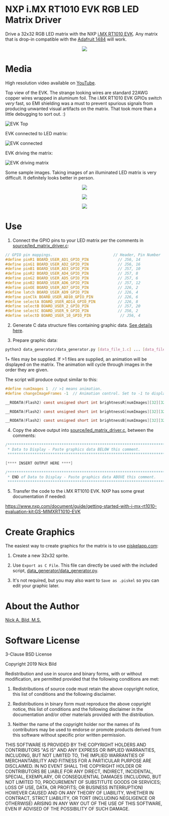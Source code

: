 # NXP i.MX RT1010 EVK RGB LED Matrix Driver

Drive a 32x32 RGB LED matrix with the NXP [i.MX RT1010 EVK](http://nxp.com/imxrt1010evk).  Any matrix that is drop-in compatible with the [Adafruit 1484](https://www.adafruit.com/product/1484) will work.

<p align="center">
<img src="https://raw.githubusercontent.com/nickbild/nxp_led_matrix_driver/master/media/matrix.gif">
</p>

# Media

High resolution video available on [YouTube](https://www.youtube.com/watch?v=qah41zP-ang).

Top view of the EVK.  The strange looking wires are standard 22AWG copper wires wrapped in aluminum foil.  The i.MX RT1010 EVK GPIOs switch *very* fast, so EMI shielding was a must to prevent spurious signals from producing unwanted visual artifacts on the matrix.  That took more than a little debugging to sort out.  :)

![EVK Top](https://github.com/nickbild/nxp_led_matrix_driver/raw/master/media/mimxrt1010-evk_top_sm.jpg)

EVK connected to LED matrix:

![EVK connected](https://github.com/nickbild/nxp_led_matrix_driver/raw/master/media/mimxrt1010-evk_connected_sm.jpg)

EVK driving the matrix:

![EVK driving matrix](https://github.com/nickbild/nxp_led_matrix_driver/raw/master/media/nxp_matrix_sm.jpg)

Some sample images.  Taking images of an illuminated LED matrix is very difficult.  It definitely looks better in person.

<p align="center">
<img src="https://github.com/nickbild/nxp_led_matrix_driver/raw/master/media/mona_lisa_sm.jpg">
</p>

<p align="center">
<img src="https://github.com/nickbild/nxp_led_matrix_driver/raw/master/media/mario_sm.jpg">
</p>

<p align="center">
<img src="https://github.com/nickbild/nxp_led_matrix_driver/raw/master/media/hackster_sm.jpg">
</p>

# Use

1. Connect the GPIO pins to your LED matrix per the comments in [source/led_matrix_driver.c](https://github.com/nickbild/nxp_led_matrix_driver/blob/master/source/led_matrix_driver.c):

```c
// GPIO pin mappings.							// Header, Pin Number
#define pinR1 BOARD_USER_AD1_GPIO_PIN			  // J56, 14
#define pinG1 BOARD_USER_AD2_GPIO_PIN			  // J56, 16
#define pinB1 BOARD_USER_AD3_GPIO_PIN			  // J57, 10
#define pinR2 BOARD_USER_AD4_GPIO_PIN			  // J57, 8
#define pinG2 BOARD_USER_AD5_GPIO_PIN			  // J57, 6
#define pinB2 BOARD_USER_AD6_GPIO_PIN			  // J57, 12
#define pinOE BOARD_USER_AD7_GPIO_PIN			  // J26, 2
#define latch BOARD_USER_AD9_GPIO_PIN			  // J26, 4
#define pinClk BOARD_USER_AD10_GPIO_PIN			  // J26, 6
#define selectA BOARD_USER_AD14_GPIO_PIN		  // J26, 8
#define selectB BOARD_USER_2_GPIO_PIN			  // J57, 20
#define selectC BOARD_USER_9_GPIO_PIN			  // J56, 2
#define selectD BOARD_USER_10_GPIO_PIN			   // J56, 4
```

2. Generate C data structure files containing graphic data.  [See details here](#create-graphics).

3. Prepare graphic data:

```bash
python3 data_generator/data_generator.py [data_file_1.c] ... [data_file_N.c]
```

1+ files may be supplied.  If >1 files are supplied, an animation will be displayed on the matrix.  The animation will cycle through images in the order they are given.

The script will produce output similar to this:

```c
#define numImages 1  // >1 means animation.
#define changeImageFrames -1  // Animation control. Set to -1 to display a single image.  Larger number == longer delay between image changes.

__RODATA(Flash2) const unsigned short int brightnessR[numImages][32][32] = {{{0, 0, 0, 0, 0, 0, 0, 0, 0, 0, 0, 0, 0, 0, 0, 0, 0, 0, 0, 0, 0, 0, 0, 0, 0, 0, 0, 0, 0, 0, 0, 0}, {23, 23, 23, 0, 0, 0, 0, 0, 0, 23, 23, 12, 12, 0, 0, 0, 0, 0, 0, 0, 6, 6, 14, 14, 14, 14, 14, 14, 14, 0, 0, 0}, {23, 23, 23, 23, 0, 0, 0, 0, 0, 23, 23, 12, 12, 0, 0, 0, 0, 0, 0, 0, 6, 6, 14, 14, 14, 14, 14, 14, 14, 14, 0, 0}, {23, 23, 23, 23, 23, 0, 0, 0, 0, 23, 23, 12, 12, 0, 0, 0, 0, 0, 0, 0, 6, 6, 14, 14, 14, 14, 14, 14, 14, 14, 14, 0}, {23, 23, 23, 23, 23, 23, 0, 0, 0, 23, 23, 12, 12, 0, 0, 0, 0, 0, 0, 0, 6, 6, 14, 0, 0, 0, 0, 0, 14, 14, 14, 14}, {23, 23, 23, 23, 23, 23, 23, 0, 0, 23, 23, 12, 12, 12, 0, 0, 0, 0, 0, 6, 6, 6, 14, 0, 0, 0, 0, 0, 14, 14, 14, 14}, {23, 23, 23, 0, 23, 23, 23, 23, 0, 23, 23, 23, 23, 12, 12, 0, 0, 0, 6, 6, 14, 14, 14, 0, 0, 0, 0, 0, 14, 14, 14, 14}, {23, 23, 23, 0, 0, 23, 23, 23, 23, 23, 23, 23, 23, 12, 12, 0, 0, 0, 6, 6, 14, 14, 14, 14, 14, 14, 14, 14, 14, 14, 14, 0}, {23, 23, 23, 0, 0, 0, 23, 23, 23, 23, 23, 23, 12, 12, 0, 0, 0, 0, 0, 6, 6, 14, 14, 14, 14, 14, 14, 14, 14, 14, 0, 0}, {23, 23, 23, 0, 0, 0, 0, 23, 23, 23, 23, 12, 12, 12, 0, 0, 0, 0, 0, 6, 6, 6, 14, 14, 14, 14, 14, 14, 14, 0, 0, 0}, {23, 23, 23, 0, 0, 0, 0, 0, 23, 23, 23, 12, 12, 0, 0, 0, 0, 0, 0, 0, 6, 6, 14, 0, 0, 0, 0, 0, 0, 0, 0, 0}, {23, 23, 23, 0, 0, 0, 0, 0, 0, 23, 23, 12, 12, 0, 0, 0, 0, 0, 0, 0, 6, 6, 14, 0, 0, 0, 0, 0, 0, 0, 0, 0}, {23, 23, 23, 0, 0, 0, 0, 0, 0, 23, 23, 12, 12, 0, 0, 0, 0, 0, 0, 0, 6, 6, 14, 0, 0, 0, 0, 0, 0, 0, 0, 0}, {0, 0, 0, 0, 0, 0, 0, 0, 0, 0, 0, 0, 0, 0, 0, 0, 0, 0, 0, 0, 0, 0, 0, 0, 0, 0, 0, 0, 0, 0, 0, 0}, {0, 0, 0, 0, 0, 0, 0, 0, 0, 0, 0, 0, 0, 0, 0, 0, 0, 0, 0, 0, 0, 0, 0, 0, 0, 0, 0, 0, 0, 0, 0, 0}, {0, 0, 0, 0, 0, 0, 0, 0, 40, 0, 0, 0, 0, 0, 0, 0, 0, 0, 0, 0, 0, 0, 0, 0, 0, 0, 0, 0, 0, 0, 0, 0}, {0, 0, 0, 0, 0, 0, 0, 0, 40, 0, 0, 0, 0, 0, 0, 0, 0, 0, 0, 0, 0, 0, 0, 0, 0, 0, 0, 0, 0, 0, 0, 0}, {0, 0, 0, 0, 0, 0, 0, 0, 40, 0, 0, 0, 0, 0, 0, 0, 0, 0, 0, 0, 0, 0, 0, 0, 0, 0, 0, 0, 0, 0, 0, 0}, {0, 0, 0, 0, 0, 0, 0, 0, 40, 0, 0, 0, 0, 0, 0, 0, 0, 0, 0, 0, 0, 0, 0, 0, 0, 0, 0, 0, 0, 0, 0, 0}, {0, 0, 0, 0, 0, 0, 0, 0, 40, 0, 0, 0, 0, 0, 0, 0, 0, 0, 0, 0, 0, 0, 0, 0, 0, 0, 0, 0, 0, 0, 0, 0}, {0, 0, 0, 0, 0, 0, 0, 0, 40, 0, 0, 0, 0, 0, 0, 0, 0, 0, 0, 0, 0, 0, 0, 0, 0, 0, 0, 0, 0, 0, 0, 0}, {0, 0, 0, 0, 0, 0, 0, 0, 40, 40, 40, 40, 0, 0, 0, 0, 0, 0, 0, 0, 0, 0, 0, 0, 0, 0, 0, 0, 0, 0, 0, 0}, {0, 0, 0, 0, 0, 0, 0, 0, 0, 0, 0, 0, 0, 0, 0, 0, 0, 0, 0, 0, 0, 0, 0, 0, 0, 0, 0, 0, 0, 0, 0, 0}, {0, 0, 0, 0, 0, 0, 0, 0, 0, 0, 0, 0, 0, 0, 0, 0, 0, 0, 0, 0, 0, 0, 0, 0, 0, 0, 0, 0, 0, 0, 0, 0}, {36, 0, 0, 0, 0, 0, 36, 0, 0, 36, 36, 0, 0, 36, 36, 36, 36, 36, 0, 36, 36, 0, 0, 0, 36, 0, 36, 0, 0, 0, 36, 0}, {36, 36, 0, 0, 0, 36, 36, 0, 36, 0, 0, 36, 0, 0, 0, 36, 0, 0, 0, 36, 0, 36, 0, 0, 36, 0, 0, 36, 0, 36, 0, 0}, {36, 0, 36, 0, 36, 0, 36, 0, 36, 0, 0, 36, 0, 0, 0, 36, 0, 0, 0, 36, 0, 0, 36, 0, 36, 0, 0, 0, 36, 0, 0, 0}, {36, 0, 0, 36, 0, 0, 36, 0, 36, 36, 36, 36, 0, 0, 0, 36, 0, 0, 0, 36, 0, 36, 0, 0, 36, 0, 0, 0, 36, 0, 0, 0}, {36, 0, 0, 0, 0, 0, 36, 0, 36, 0, 0, 36, 0, 0, 0, 36, 0, 0, 0, 36, 36, 0, 0, 0, 36, 0, 0, 0, 36, 0, 0, 0}, {36, 0, 0, 0, 0, 0, 36, 0, 36, 0, 0, 36, 0, 0, 0, 36, 0, 0, 0, 36, 0, 36, 0, 0, 36, 0, 0, 36, 0, 36, 0, 0}, {36, 0, 0, 0, 0, 0, 36, 0, 36, 0, 0, 36, 0, 0, 0, 36, 0, 0, 0, 36, 0, 0, 36, 0, 36, 0, 36, 0, 0, 0, 36, 0}, {0, 0, 0, 0, 0, 0, 0, 0, 0, 0, 0, 0, 0, 0, 0, 0, 0, 0, 0, 0, 0, 0, 0, 0, 0, 0, 0, 0, 0, 0, 0, 0}}};

__RODATA(Flash2) const unsigned short int brightnessG[numImages][32][32] = {{{0, 0, 0, 0, 0, 0, 0, 0, 0, 0, 0, 0, 0, 0, 0, 0, 0, 0, 0, 0, 0, 0, 0, 0, 0, 0, 0, 0, 0, 0, 0, 0}, {11, 11, 11, 0, 0, 0, 0, 0, 0, 11, 11, 7, 7, 11, 0, 0, 0, 0, 0, 11, 7, 7, 19, 19, 19, 19, 19, 19, 19, 0, 0, 0}, {11, 11, 11, 11, 0, 0, 0, 0, 0, 11, 11, 7, 7, 11, 0, 0, 0, 0, 0, 11, 7, 7, 19, 19, 19, 19, 19, 19, 19, 19, 0, 0}, {11, 11, 11, 11, 11, 0, 0, 0, 0, 11, 11, 7, 7, 11, 11, 0, 0, 0, 11, 11, 7, 7, 19, 19, 19, 19, 19, 19, 19, 19, 19, 0}, {11, 11, 11, 11, 11, 11, 0, 0, 0, 11, 11, 7, 7, 11, 11, 11, 0, 11, 11, 11, 7, 7, 19, 0, 0, 0, 0, 0, 19, 19, 19, 19}, {11, 11, 11, 11, 11, 11, 11, 0, 0, 11, 11, 7, 7, 7, 11, 11, 11, 11, 11, 7, 7, 7, 19, 0, 0, 0, 0, 0, 19, 19, 19, 19}, {11, 11, 11, 0, 11, 11, 11, 11, 0, 11, 11, 11, 11, 7, 7, 11, 11, 11, 7, 7, 19, 19, 19, 0, 0, 0, 0, 0, 19, 19, 19, 19}, {11, 11, 11, 0, 0, 11, 11, 11, 11, 11, 11, 11, 11, 7, 7, 11, 11, 11, 7, 7, 19, 19, 19, 19, 19, 19, 19, 19, 19, 19, 19, 0}, {11, 11, 11, 0, 0, 0, 11, 11, 11, 11, 11, 11, 7, 7, 11, 11, 11, 11, 11, 7, 7, 19, 19, 19, 19, 19, 19, 19, 19, 19, 0, 0}, {11, 11, 11, 0, 0, 0, 0, 11, 11, 11, 11, 7, 7, 7, 11, 11, 0, 11, 11, 7, 7, 7, 19, 19, 19, 19, 19, 19, 19, 0, 0, 0}, {11, 11, 11, 0, 0, 0, 0, 0, 11, 11, 11, 7, 7, 11, 11, 0, 0, 0, 11, 11, 7, 7, 19, 0, 0, 0, 0, 0, 0, 0, 0, 0}, {11, 11, 11, 0, 0, 0, 0, 0, 0, 11, 11, 7, 7, 11, 0, 0, 0, 0, 0, 11, 7, 7, 19, 0, 0, 0, 0, 0, 0, 0, 0, 0}, {11, 11, 11, 0, 0, 0, 0, 0, 0, 11, 11, 7, 7, 11, 0, 0, 0, 0, 0, 11, 7, 7, 19, 0, 0, 0, 0, 0, 0, 0, 0, 0}, {0, 0, 0, 0, 0, 0, 0, 0, 0, 0, 0, 0, 0, 0, 0, 0, 0, 0, 0, 0, 0, 0, 0, 0, 0, 0, 0, 0, 0, 0, 0, 0}, {0, 0, 0, 0, 0, 0, 0, 0, 0, 0, 0, 0, 0, 0, 0, 0, 0, 0, 0, 0, 0, 0, 0, 0, 0, 0, 0, 0, 0, 0, 0, 0}, {0, 0, 0, 0, 0, 0, 0, 0, 0, 0, 0, 0, 0, 30, 30, 30, 30, 0, 0, 0, 0, 0, 0, 0, 0, 0, 0, 0, 0, 0, 0, 0}, {0, 0, 0, 0, 0, 0, 0, 0, 0, 0, 0, 0, 0, 30, 0, 0, 0, 0, 0, 0, 0, 0, 0, 0, 0, 0, 0, 0, 0, 0, 0, 0}, {0, 0, 0, 0, 0, 0, 0, 0, 0, 0, 0, 0, 0, 30, 0, 0, 0, 0, 0, 0, 0, 0, 0, 0, 0, 0, 0, 0, 0, 0, 0, 0}, {0, 0, 0, 0, 0, 0, 0, 0, 0, 0, 0, 0, 0, 30, 30, 30, 0, 0, 0, 0, 0, 0, 0, 0, 0, 0, 0, 0, 0, 0, 0, 0}, {0, 0, 0, 0, 0, 0, 0, 0, 0, 0, 0, 0, 0, 30, 0, 0, 0, 0, 0, 0, 0, 0, 0, 0, 0, 0, 0, 0, 0, 0, 0, 0}, {0, 0, 0, 0, 0, 0, 0, 0, 0, 0, 0, 0, 0, 30, 0, 0, 0, 0, 0, 0, 0, 0, 0, 0, 0, 0, 0, 0, 0, 0, 0, 0}, {0, 0, 0, 0, 0, 0, 0, 0, 0, 0, 0, 0, 0, 30, 30, 30, 30, 0, 0, 0, 0, 0, 0, 0, 0, 0, 0, 0, 0, 0, 0, 0}, {0, 0, 0, 0, 0, 0, 0, 0, 0, 0, 0, 0, 0, 0, 0, 0, 0, 0, 0, 0, 0, 0, 0, 0, 0, 0, 0, 0, 0, 0, 0, 0}, {0, 0, 0, 0, 0, 0, 0, 0, 0, 0, 0, 0, 0, 0, 0, 0, 0, 0, 0, 0, 0, 0, 0, 0, 0, 0, 0, 0, 0, 0, 0, 0}, {30, 0, 0, 0, 0, 0, 30, 0, 0, 30, 30, 0, 0, 30, 30, 30, 30, 30, 0, 30, 30, 0, 0, 0, 30, 0, 30, 0, 0, 0, 30, 0}, {30, 30, 0, 0, 0, 30, 30, 0, 30, 0, 0, 30, 0, 0, 0, 30, 0, 0, 0, 30, 0, 30, 0, 0, 30, 0, 0, 30, 0, 30, 0, 0}, {30, 0, 30, 0, 30, 0, 30, 0, 30, 0, 0, 30, 0, 0, 0, 30, 0, 0, 0, 30, 0, 0, 30, 0, 30, 0, 0, 0, 30, 0, 0, 0}, {30, 0, 0, 30, 0, 0, 30, 0, 30, 30, 30, 30, 0, 0, 0, 30, 0, 0, 0, 30, 0, 30, 0, 0, 30, 0, 0, 0, 30, 0, 0, 0}, {30, 0, 0, 0, 0, 0, 30, 0, 30, 0, 0, 30, 0, 0, 0, 30, 0, 0, 0, 30, 30, 0, 0, 0, 30, 0, 0, 0, 30, 0, 0, 0}, {30, 0, 0, 0, 0, 0, 30, 0, 30, 0, 0, 30, 0, 0, 0, 30, 0, 0, 0, 30, 0, 30, 0, 0, 30, 0, 0, 30, 0, 30, 0, 0}, {30, 0, 0, 0, 0, 0, 30, 0, 30, 0, 0, 30, 0, 0, 0, 30, 0, 0, 0, 30, 0, 0, 30, 0, 30, 0, 30, 0, 0, 0, 30, 0}, {0, 0, 0, 0, 0, 0, 0, 0, 0, 0, 0, 0, 0, 0, 0, 0, 0, 0, 0, 0, 0, 0, 0, 0, 0, 0, 0, 0, 0, 0, 0, 0}}};

__RODATA(Flash2) const unsigned short int brightnessB[numImages][32][32] = {{{0, 0, 0, 0, 0, 0, 0, 0, 0, 0, 0, 0, 0, 0, 0, 0, 0, 0, 0, 0, 0, 0, 0, 0, 0, 0, 0, 0, 0, 0, 0, 0}, {1, 1, 1, 0, 0, 0, 0, 0, 0, 1, 1, 5, 5, 32, 0, 0, 0, 0, 0, 32, 4, 4, 3, 3, 3, 3, 3, 3, 3, 0, 0, 0}, {1, 1, 1, 1, 0, 0, 0, 0, 0, 1, 1, 5, 5, 32, 0, 0, 0, 0, 0, 32, 4, 4, 3, 3, 3, 3, 3, 3, 3, 3, 0, 0}, {1, 1, 1, 1, 1, 0, 0, 0, 0, 1, 1, 5, 5, 32, 32, 0, 0, 0, 32, 32, 4, 4, 3, 3, 3, 3, 3, 3, 3, 3, 3, 0}, {1, 1, 1, 1, 1, 1, 0, 0, 0, 1, 1, 5, 5, 32, 32, 32, 0, 32, 32, 32, 4, 4, 3, 0, 0, 0, 0, 0, 3, 3, 3, 3}, {1, 1, 1, 1, 1, 1, 1, 0, 0, 1, 1, 5, 5, 5, 32, 32, 32, 32, 32, 4, 4, 4, 3, 0, 0, 0, 0, 0, 3, 3, 3, 3}, {1, 1, 1, 0, 1, 1, 1, 1, 0, 1, 1, 1, 1, 5, 5, 32, 32, 32, 4, 4, 3, 3, 3, 0, 0, 0, 0, 0, 3, 3, 3, 3}, {1, 1, 1, 0, 0, 1, 1, 1, 1, 1, 1, 1, 1, 5, 5, 32, 32, 32, 4, 4, 3, 3, 3, 3, 3, 3, 3, 3, 3, 3, 3, 0}, {1, 1, 1, 0, 0, 0, 1, 1, 1, 1, 1, 1, 5, 5, 32, 32, 32, 32, 32, 4, 4, 3, 3, 3, 3, 3, 3, 3, 3, 3, 0, 0}, {1, 1, 1, 0, 0, 0, 0, 1, 1, 1, 1, 5, 5, 5, 32, 32, 0, 32, 32, 4, 4, 4, 3, 3, 3, 3, 3, 3, 3, 0, 0, 0}, {1, 1, 1, 0, 0, 0, 0, 0, 1, 1, 1, 5, 5, 32, 32, 0, 0, 0, 32, 32, 4, 4, 3, 0, 0, 0, 0, 0, 0, 0, 0, 0}, {1, 1, 1, 0, 0, 0, 0, 0, 0, 1, 1, 5, 5, 32, 0, 0, 0, 0, 0, 32, 4, 4, 3, 0, 0, 0, 0, 0, 0, 0, 0, 0}, {1, 1, 1, 0, 0, 0, 0, 0, 0, 1, 1, 5, 5, 32, 0, 0, 0, 0, 0, 32, 4, 4, 3, 0, 0, 0, 0, 0, 0, 0, 0, 0}, {0, 0, 0, 0, 0, 0, 0, 0, 0, 0, 0, 0, 0, 0, 0, 0, 0, 0, 0, 0, 0, 0, 0, 0, 0, 0, 0, 0, 0, 0, 0, 0}, {0, 0, 0, 0, 0, 0, 0, 0, 0, 0, 0, 0, 0, 0, 0, 0, 0, 0, 0, 0, 0, 0, 0, 0, 0, 0, 0, 0, 0, 0, 0, 0}, {0, 0, 0, 0, 0, 0, 0, 0, 0, 0, 0, 0, 0, 0, 0, 0, 0, 0, 50, 50, 0, 0, 0, 0, 0, 0, 0, 0, 0, 0, 0, 0}, {0, 0, 0, 0, 0, 0, 0, 0, 0, 0, 0, 0, 0, 0, 0, 0, 0, 0, 50, 0, 50, 0, 0, 0, 0, 0, 0, 0, 0, 0, 0, 0}, {0, 0, 0, 0, 0, 0, 0, 0, 0, 0, 0, 0, 0, 0, 0, 0, 0, 0, 50, 0, 0, 50, 0, 0, 0, 0, 0, 0, 0, 0, 0, 0}, {0, 0, 0, 0, 0, 0, 0, 0, 0, 0, 0, 0, 0, 0, 0, 0, 0, 0, 50, 0, 0, 50, 0, 0, 0, 0, 0, 0, 0, 0, 0, 0}, {0, 0, 0, 0, 0, 0, 0, 0, 0, 0, 0, 0, 0, 0, 0, 0, 0, 0, 50, 0, 0, 50, 0, 0, 0, 0, 0, 0, 0, 0, 0, 0}, {0, 0, 0, 0, 0, 0, 0, 0, 0, 0, 0, 0, 0, 0, 0, 0, 0, 0, 50, 0, 50, 0, 0, 0, 0, 0, 0, 0, 0, 0, 0, 0}, {0, 0, 0, 0, 0, 0, 0, 0, 0, 0, 0, 0, 0, 0, 0, 0, 0, 0, 50, 50, 0, 0, 0, 0, 0, 0, 0, 0, 0, 0, 0, 0}, {0, 0, 0, 0, 0, 0, 0, 0, 0, 0, 0, 0, 0, 0, 0, 0, 0, 0, 0, 0, 0, 0, 0, 0, 0, 0, 0, 0, 0, 0, 0, 0}, {0, 0, 0, 0, 0, 0, 0, 0, 0, 0, 0, 0, 0, 0, 0, 0, 0, 0, 0, 0, 0, 0, 0, 0, 0, 0, 0, 0, 0, 0, 0, 0}, {0, 0, 0, 0, 0, 0, 0, 0, 0, 0, 0, 0, 0, 0, 0, 0, 0, 0, 0, 0, 0, 0, 0, 0, 0, 0, 0, 0, 0, 0, 0, 0}, {0, 0, 0, 0, 0, 0, 0, 0, 0, 0, 0, 0, 0, 0, 0, 0, 0, 0, 0, 0, 0, 0, 0, 0, 0, 0, 0, 0, 0, 0, 0, 0}, {0, 0, 0, 0, 0, 0, 0, 0, 0, 0, 0, 0, 0, 0, 0, 0, 0, 0, 0, 0, 0, 0, 0, 0, 0, 0, 0, 0, 0, 0, 0, 0}, {0, 0, 0, 0, 0, 0, 0, 0, 0, 0, 0, 0, 0, 0, 0, 0, 0, 0, 0, 0, 0, 0, 0, 0, 0, 0, 0, 0, 0, 0, 0, 0}, {0, 0, 0, 0, 0, 0, 0, 0, 0, 0, 0, 0, 0, 0, 0, 0, 0, 0, 0, 0, 0, 0, 0, 0, 0, 0, 0, 0, 0, 0, 0, 0}, {0, 0, 0, 0, 0, 0, 0, 0, 0, 0, 0, 0, 0, 0, 0, 0, 0, 0, 0, 0, 0, 0, 0, 0, 0, 0, 0, 0, 0, 0, 0, 0}, {0, 0, 0, 0, 0, 0, 0, 0, 0, 0, 0, 0, 0, 0, 0, 0, 0, 0, 0, 0, 0, 0, 0, 0, 0, 0, 0, 0, 0, 0, 0, 0}, {0, 0, 0, 0, 0, 0, 0, 0, 0, 0, 0, 0, 0, 0, 0, 0, 0, 0, 0, 0, 0, 0, 0, 0, 0, 0, 0, 0, 0, 0, 0, 0}}};
```

4. Copy the above output into [source/led_matrix_driver.c](https://github.com/nickbild/nxp_led_matrix_driver/blob/master/source/led_matrix_driver.c), between the comments:

```c
/*******************************************************************************
 * Data to Display - Paste graphics data BELOW this comment.
 ******************************************************************************/

[**** INSERT OUTPUT HERE ****]

/*******************************************************************************
 * END of Data to Display - Paste graphics data ABOVE this comment.
 ******************************************************************************/
```

5. Transfer the code to the i.MX RT1010 EVK.  NXP has some great documentation if needed:

https://www.nxp.com/document/guide/getting-started-with-i-mx-rt1010-evaluation-kit:GS-MIMXRT1010-EVK

# Create Graphics

The easiest way to create graphics for the matrix is to use [piskelapp.com](https://www.piskelapp.com/):

1. Create a new 32x32 sprite.

2. Use `Export as C File`.  This file can directly be used with the included script, [data_generator/data_generator.py](https://github.com/nickbild/nxp_led_matrix_driver/blob/master/data_generator/data_generator.py).

3. It's not required, but you may also want to `Save as .piskel` so you can edit your graphic later.

# About the Author

[Nick A. Bild, M.S.](https://nickbild79.firebaseapp.com/#!/)

# Software License

3-Clause BSD License

Copyright 2019 Nick Bild

Redistribution and use in source and binary forms, with or without modification, are permitted provided that the following conditions are met:

1. Redistributions of source code must retain the above copyright notice, this list of conditions and the following disclaimer.

2. Redistributions in binary form must reproduce the above copyright notice, this list of conditions and the following disclaimer in the documentation and/or other materials provided with the distribution.

3. Neither the name of the copyright holder nor the names of its contributors may be used to endorse or promote products derived from this software without specific prior written permission.

THIS SOFTWARE IS PROVIDED BY THE COPYRIGHT HOLDERS AND CONTRIBUTORS "AS IS" AND ANY EXPRESS OR IMPLIED WARRANTIES, INCLUDING, BUT NOT LIMITED TO, THE IMPLIED WARRANTIES OF MERCHANTABILITY AND FITNESS FOR A PARTICULAR PURPOSE ARE DISCLAIMED. IN NO EVENT SHALL THE COPYRIGHT HOLDER OR CONTRIBUTORS BE LIABLE FOR ANY DIRECT, INDIRECT, INCIDENTAL, SPECIAL, EXEMPLARY, OR CONSEQUENTIAL DAMAGES (INCLUDING, BUT NOT LIMITED TO, PROCUREMENT OF SUBSTITUTE GOODS OR SERVICES; LOSS OF USE, DATA, OR PROFITS; OR BUSINESS INTERRUPTION) HOWEVER CAUSED AND ON ANY THEORY OF LIABILITY, WHETHER IN CONTRACT, STRICT LIABILITY, OR TORT (INCLUDING NEGLIGENCE OR OTHERWISE) ARISING IN ANY WAY OUT OF THE USE OF THIS SOFTWARE, EVEN IF ADVISED OF THE POSSIBILITY OF SUCH DAMAGE.
